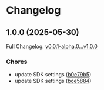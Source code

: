 # Changelog

## 1.0.0 (2025-05-30)

Full Changelog: [v0.0.1-alpha.0...v1.0.0](https://github.com/AtomTickets/discovery-search/compare/v0.0.1-alpha.0...v1.0.0)

### Chores

* update SDK settings ([b0e79b5](https://github.com/AtomTickets/discovery-search/commit/b0e79b5b02a63d5746bb07edb1e822ee344de1cc))
* update SDK settings ([bce5884](https://github.com/AtomTickets/discovery-search/commit/bce5884fcf3528303658079e4f07324b5c231e56))

